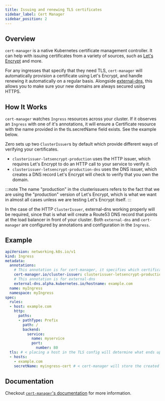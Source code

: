 ```yaml
---
title: Issuing and renewing TLS certificates
sidebar_label: Cert Manager
sidebar_position: 2
---
```


## Overview
`cert-manager` is a native Kubernetes certificate management controller. It can help with issuing certificates from a variety of sources, such as [Let's Encrypt](https://letsencrypt.org) and more.

For any ingresses that specify that they need TLS, `cert-manager` will automatically provision a certificate using Let's Encrypt, and handle renewing it automatically on a regular basis. Alongside [external-dns](https://github.com/kubernetes-sigs/external-dns), this allows you to make sure your new domains are always secured using HTTPS.

## How It Works
`cert-manager` watches `Ingress` resources across your cluster. If it observes an `Ingress` with one of it's annotations, it will ensure a Certificate resource with the name provided in the tls.secretName field exists. See the example below.

Zero sets up two `ClusterIssuer`s by default which provide different ways of verifying your certificates.
- `clusterissuer-letsencrypt-production` uses the HTTP issuer, which requires Let's Encrypt to do an HTTP call to your service to verify it.
- `clusterissuer-letsencrypt-production-dns` uses the DNS issuer, which creates a DNS record Let's Encrypt will check to verify that you own the domain.

:::note
The name "production" in the clusterissuers refers to the fact that we are using the "production" version of Let's Encrypt, which is what we want in almost all cases unless we are testing Let's Encrypt itself.
:::

In the case of the HTTP `ClusterIssuer`, external-dns working properly will be required, since that is what will create a Route53 DNS record that points at the load balancer in front of your cluster. Both `external-dns` and `cert-manager` are configured by annotations and configuration in the `Ingress`.



## Example

```yaml
apiVersion: networking.k8s.io/v1
kind: Ingress
metadata:
  annotations:
    # This annotation is for cert-manager, it specifies which certificate issuer to use
    cert-manager.io/cluster-issuer: clusterissuer-letsencrypt-production
    # This annotation is for external-dns
    external-dns.alpha.kubernetes.io/hostname: example.com
  name: myIngress
  namespace: myIngress
spec:
  rules:
  - host: example.com
    http:
      paths:
      - pathType: Prefix
        path: /
        backend:
          service:
            name: myservice
            port:
              number: 80
  tls: # < placing a host in the TLS config will determine what ends up in the cert's subjectAltNames
  - hosts:
    - example.com
    secretName: myingress-cert # < cert-manager will store the created certificate in this secret.
```


## Documentation
Checkout [`cert-manager`'s documentation][docs] for more information.

[docs]: https://cert-manager.io/docs/
